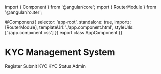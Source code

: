 import { Component } from '@angular/core';
import { RouterModule } from '@angular/router';

@Component({
  selector: 'app-root',
  standalone: true,
  imports: [RouterModule],
  templateUrl: './app.component.html',
  styleUrls: ['./app.component.css']
})
export class AppComponent {}



<div class="container mt-4">
  <h1 class="text-center mb-4">KYC Management System</h1>
  <div class="mb-4 text-center">
    <a routerLink="/register" class="btn btn-outline-primary me-2">Register</a>
    <a routerLink="/submit-kyc" class="btn btn-outline-primary me-2">Submit KYC</a>
    <a routerLink="/kyc-status" class="btn btn-outline-primary me-2">KYC Status</a>
    <a routerLink="/admin-dashboard" class="btn btn-outline-danger">Admin</a>
  </div>
  <router-outlet></router-outlet>
</div>
